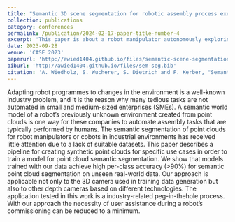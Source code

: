 ```yaml
---
title: "Semantic 3D scene segmentation for robotic assembly process execution"
collection: publications
category: conferences
permalink: /publication/2024-02-17-paper-title-number-4
excerpt: 'This paper is about a robot manipulator autonomously exploring a new workspace and segmenting it semantically in order to execute an assembly process'
date: 2023-09-28
venue: 'CASE 2023'
paperurl: 'http://awied1404.github.io/files/semantic-scene-segmentation.pdf'
biburl: 'http://awied1404.github.io/files/sem-seg.bib'
citation: 'A. Wiedholz, S. Wucherer, S. Dietrich and F. Kerber, "Semantic 3D Scene Segmentation for Robotic Assembly Process Execution," 2023 IEEE 19th International Conference on Automation Science and Engineering (CASE), Auckland, New Zealand, 2023, pp. 1-6, doi: 10.1109/CASE56687.2023.10260532.'
---
```


Adapting robot programmes to changes in the environment is a well-known industry problem, and it is the reason why many tedious tasks are not automated in small and medium-sized enterprises (SMEs). A semantic world model of a robot’s previously unknown environment created from point clouds is one way for these companies to automate assembly tasks that are typically performed by humans. The semantic segmentation of point clouds for robot manipulators or cobots in industrial environments has received little attention due to a lack of suitable datasets. This paper describes a pipeline for creating synthetic point clouds for specific use cases in order to train a model for point cloud semantic segmentation. We show that models trained with our data achieve high per-class accuracy (>90%) for semantic point cloud segmentation on unseen real-world data. Our approach is applicable not only to the 3D camera used in training data generation but also to other depth cameras based on different technologies. The application tested in this work is a industry-related peg-in-thehole process. With our approach the necessity of user assistance during a robot’s commissioning can be reduced to a minimum.